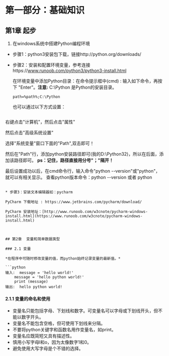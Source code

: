 # 第一部分：基础知识

## 第1章  起步
1. 在windows系统中搭建Python编程环境

* 步骤1：python3安装包下载，链接http://python.org/downloads/

* 步骤2：安装和配置环境变量，参考连接https://www.runoob.com/python3/python3-install.html

  在环境变量中添加Python目录：在命令提示框中(cmd) : 输入如下命令，再按下 "Enter"。**注意:** C:\Python 是Python的安装目录。

  ``` 
  path=%path%;C:\Python 
  ```

  也可以通过以下方式设置：

  ``` 
右键点击"计算机"，然后点击"属性"
  
  然后点击"高级系统设置"
  
  选择"系统变量"窗口下面的"Path",双击即可！
  
  然后在"Path"行，添加python安装路径即可(我的D:\Python32)，所以在后面，添加该路径即可。 **ps：记住，路径直接用分号"；"隔开！**
  
  最后设置成功以后，在cmd命令行，输入命令"python --version"或"python"，就可以有相关显示。 查看python版本命令：python --version 或者 python
  ```
  
* 步骤3：安装文本编辑器如：pycharm

  PyCharm 下载地址 : https://www.jetbrains.com/pycharm/download/

  PyCharm 安装地址：[http://www.runoob.com/w3cnote/pycharm-windows-install.html](https://www.runoob.com/w3cnote/pycharm-windows-install.html)



## 第2章  变量和简单数据类型

### 2.1 变量

*在程序中可随时修改变量的值，而python始终记录变量的最新值。*

```python
输入:  message = 'hello world!'
	  message = 'hello python world!'
	  print (message)
输出:  hello python world!
```

#### 2.1.1 变量的命名和使用

* 变量名只能包括字母、下划线和数字。可变量名可以字母或下划线开头，但不能以数字开头。
* 变量名不能包含空格，但可使用下划线来分隔。
* 不要将python关键字和函数名用作变量名，如print。
* 变量名应既简短又具有描述性。
* 慎用小写字母l和o，因为太像数字1和0。
* 避免使用大写字母是个不错的选择。






